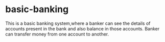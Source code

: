 # basic-banking

This is a basic banking system,where a banker can see the  details of accounts present in the bank and also balance in those accounts.
Banker can transfer money from one account to another.
